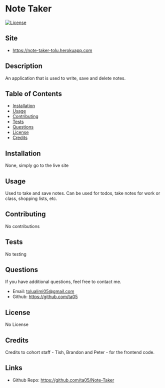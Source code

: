 #  Note Taker

[![License](https://img.shields.io/badge/license-None-green.svg)](https://shields.io/)

## Site

-   https://note-taker-tolu.herokuapp.com

## Description

An application that is used to write, save and delete notes.

## Table of Contents

-   [Installation](#installation)
-   [Usage](#usage)
-   [Contributing](#contributing)
-   [Tests](#tests)
-   [Questions](#questions)
-   [License](#license)
-   [Credits](#credits)

## Installation

None, simply go to the live site

## Usage

Used to take and save notes. Can be used for todos, take notes for work or class, shopping lists, etc.

## Contributing

No contributions

## Tests

No testing

## Questions

If you have additional questions, feel free to contact me.

-   Email: tolualimi05@gmail.com
-   Github: https://github.com/ta05

## License

No License

## Credits

Credits to cohort staff - Tish, Brandon and Peter - for the frontend code.

## Links

-   Github Repo: https://github.com/ta05/Note-Taker

